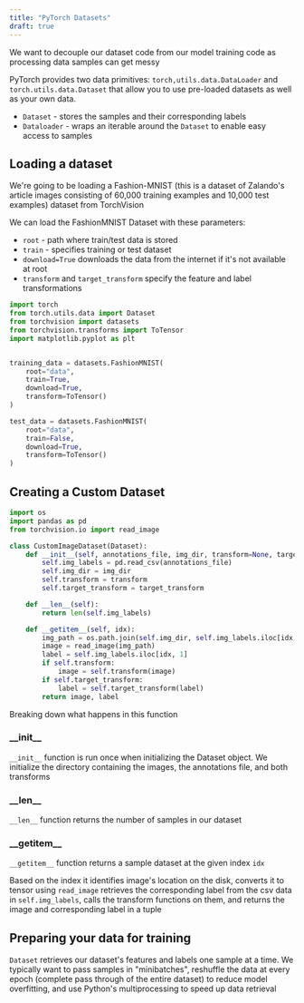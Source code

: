 ```yaml
---
title: "PyTorch Datasets"
draft: true
---
```


We want to decouple our dataset code from our model training code as processing data samples can get messy

PyTorch provides two data primitives: `torch,utils.data.DataLoader` and `torch.utils.data.Dataset` that allow you to use pre-loaded datasets as well as your own data.

- `Dataset` - stores the samples and their corresponding labels
- `Dataloader` - wraps an iterable around the `Dataset` to enable easy access to samples

## Loading a dataset

We're going to be loading a Fashion-MNIST (this is a dataset of Zalando's article images consisting of 60,000 training examples and 10,000 test examples) dataset from TorchVision

We can load the FashionMNIST Dataset with these parameters:
- `root` - path where train/test data is stored
- `train` - specifies training or test dataset
- `download=True` downloads the data from the internet if it's not available at root
- `transform` and `target_transform` specify the feature and label transformations

```python
import torch
from torch.utils.data import Dataset
from torchvision import datasets
from torchvision.transforms import ToTensor
import matplotlib.pyplot as plt


training_data = datasets.FashionMNIST(
    root="data",
    train=True,
    download=True,
    transform=ToTensor()
)

test_data = datasets.FashionMNIST(
    root="data",
    train=False,
    download=True,
    transform=ToTensor()
)
```

## Creating a Custom Dataset

```python
import os
import pandas as pd
from torchvision.io import read_image

class CustomImageDataset(Dataset):
    def __init__(self, annotations_file, img_dir, transform=None, target_transform=None):
        self.img_labels = pd.read_csv(annotations_file)
        self.img_dir = img_dir
        self.transform = transform
        self.target_transform = target_transform

    def __len__(self):
        return len(self.img_labels)

    def __getitem__(self, idx):
        img_path = os.path.join(self.img_dir, self.img_labels.iloc[idx, 0])
        image = read_image(img_path)
        label = self.img_labels.iloc[idx, 1]
        if self.transform:
            image = self.transform(image)
        if self.target_transform:
            label = self.target_transform(label)
        return image, label
```

Breaking down what happens in this function

### \_\_init__

`__init__` function is run once when initializing the Dataset object. We initialize the directory containing the images, the annotations file, and both transforms

### \_\_len__

`__len__` function returns the number of samples in our dataset

### \_\_getitem__

`__getitem__` function returns a sample dataset at the given index `idx`

Based on the index it identifies image's location on the disk, converts it to tensor using `read_image` retrieves the corresponding label from the csv data in `self.img_labels`, calls the transform functions on them, and returns the image and corresponding label in a tuple


## Preparing your data for training

`Dataset` retrieves our dataset's features and labels one sample at a time. We typically want to pass samples in "minibatches", reshuffle the data at every epoch (complete pass through of the entire dataset) to reduce model overfitting, and use Python's multiprocessing to speed up data retrieval



